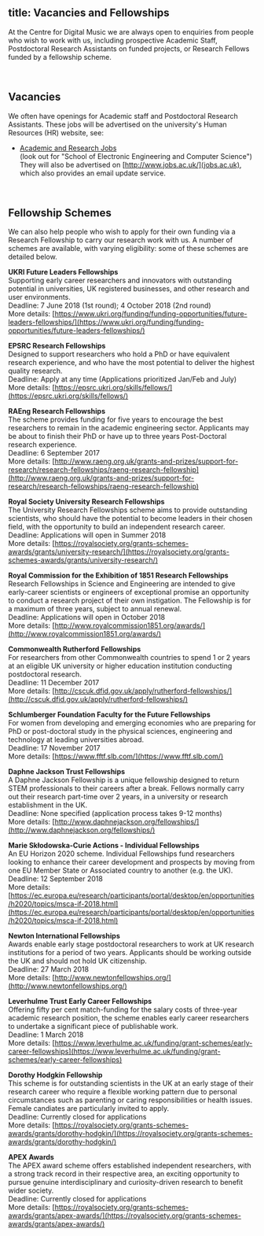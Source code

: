 title: Vacancies and Fellowships
---------

<p>At the Centre for Digital Music we are always open to enquiries from people who wish to work with us, including prospective Academic Staff, Postdoctoral Research Assistants on funded projects, or Research Fellows funded by a fellowship scheme.</p>

<br>

Vacancies
-------

We often have openings for Academic staff and Postdoctoral Research Assistants. These jobs will be advertised on the university's Human Resources (HR) website, see:

* [Academic and Research Jobs](https://webapps2.is.qmul.ac.uk/jobs/jobs.action?classID=1)<br>(look out for "School of Electronic Engineering and Computer Science")
They will also be advertised on [http://www.jobs.ac.uk/](jobs.ac.uk), which also provides an email update service.

<br>

Fellowship Schemes
-------

We can also help people who wish to apply for their own funding via a Research Fellowship to carry our research work with us. A number of schemes are available, with varying eligibility: some of these schemes are detailed below.

<b>UKRI Future Leaders Fellowships</b>
<br>Supporting early career researchers and innovators with outstanding potential in universities, UK registered businesses, and other research and user environments.
<br>Deadline: 7 June 2018 (1st round); 4 October 2018 (2nd round)
<br>More details: [https://www.ukri.org/funding/funding-opportunities/future-leaders-fellowships/](https://www.ukri.org/funding/funding-opportunities/future-leaders-fellowships/)

<b>EPSRC Research Fellowships</b>
<br>Designed to support researchers who hold a PhD or have equivalent research experience, and who have the most potential to deliver the highest quality research.
<br>Deadline: Apply at any time (Applications prioritized Jan/Feb and July)
<br>More details: [https://epsrc.ukri.org/skills/fellows/](https://epsrc.ukri.org/skills/fellows/)

<b>RAEng Research Fellowships</b>
<br>The scheme provides funding for five years to encourage the best researchers to remain in the academic engineering sector. Applicants may be about to finish their PhD or have up to three years Post-Doctoral research experience.
<br>Deadline: 6 September 2017
<br>More details: [http://www.raeng.org.uk/grants-and-prizes/support-for-research/research-fellowships/raeng-research-fellowship](http://www.raeng.org.uk/grants-and-prizes/support-for-research/research-fellowships/raeng-research-fellowship)

<b>Royal Society University Research Fellowships</b>
<br>The University Research Fellowships scheme aims to provide outstanding scientists, who should have the potential to become leaders in their chosen field, with the opportunity to build an independent research career.
<br>Deadline: Applications will open in Summer 2018
<br>More details: [https://royalsociety.org/grants-schemes-awards/grants/university-research/](https://royalsociety.org/grants-schemes-awards/grants/university-research/)

<b>Royal Commission for the Exhibition of 1851 Research Fellowships</b>
<br>Research Fellowships in Science and Engineering are intended to give early-career scientists or engineers of exceptional promise an opportunity to conduct a research project of their own instigation. The Fellowship is for a maximum of three years, subject to annual renewal.
<br>Deadline: Applications will open in October 2018
<br>More details: [http://www.royalcommission1851.org/awards/](http://www.royalcommission1851.org/awards/)

<b>Commonwealth Rutherford Fellowships</b>
<br>For researchers from other Commonwealth countries to spend 1 or 2 years at an eligible UK university or higher education institution conducting postdoctoral research.
<br>Deadline: 11 December 2017
<br>More details: [http://cscuk.dfid.gov.uk/apply/rutherford-fellowships/](http://cscuk.dfid.gov.uk/apply/rutherford-fellowships/)

<b>Schlumberger Foundation Faculty for the Future Fellowships</b>
<br>For women from developing and emerging economies who are preparing for PhD or post-doctoral study in the physical sciences, engineering and technology at leading universities abroad.
<br>Deadline: 17 November 2017
<br>More details: [https://www.fftf.slb.com/](https://www.fftf.slb.com/)

<b>Daphne Jackson Trust Fellowships</b>
<br>A Daphne Jackson Fellowship is a unique fellowship designed to return STEM professionals to their careers after a break. Fellows normally carry out their research part-time over 2 years, in a university or research establishment in the UK.
<br>Deadline: None specified (application process takes 9-12 months)
<br>More details: [http://www.daphnejackson.org/fellowships/](http://www.daphnejackson.org/fellowships/)

<b> Marie Skłodowska-Curie Actions - Individual Fellowships</b>
<br>An EU Horizon 2020 scheme. Individual Fellowships fund researchers looking to enhance their career development and prospects by moving from one EU Member State or Associated country to another (e.g. the UK). 
<br>Deadline: 12 September 2018
<br>More details: [https://ec.europa.eu/research/participants/portal/desktop/en/opportunities/h2020/topics/msca-if-2018.html](https://ec.europa.eu/research/participants/portal/desktop/en/opportunities/h2020/topics/msca-if-2018.html)

<b>Newton International Fellowships</b>
<br>Awards enable early stage postdoctoral researchers to work at UK research institutions for a period of two years. Applicants should be working outside the UK and should not hold UK citizenship.
<br>Deadline: 27 March 2018
<br>More details: [http://www.newtonfellowships.org/](http://www.newtonfellowships.org/)

<b>Leverhulme Trust Early Career Fellowships</b>
<br>Offering fifty per cent match-funding for the salary costs of three-year academic research position, the scheme enables early career researchers to undertake a significant piece of publishable work.
<br>Deadline: 1 March 2018
<br>More details: [https://www.leverhulme.ac.uk/funding/grant-schemes/early-career-fellowships](https://www.leverhulme.ac.uk/funding/grant-schemes/early-career-fellowships)

<b>Dorothy Hodgkin Fellowship</b>
<br>This scheme is for outstanding scientists in the UK at an early stage of their research career who require a flexible working pattern due to personal circumstances such as parenting or caring responsibilities or health issues. Female candiates are particularly invited to apply.
<br>Deadline: Currently closed for applications
<br>More details: [https://royalsociety.org/grants-schemes-awards/grants/dorothy-hodgkin/](https://royalsociety.org/grants-schemes-awards/grants/dorothy-hodgkin/)

<b>APEX Awards</b>
<br>The APEX award scheme offers established independent researchers, with a strong track record in their respective area, an exciting opportunity to pursue genuine interdisciplinary and curiosity-driven research to benefit wider society.
<br>Deadline: Currently closed for applications
<br>More details: [https://royalsociety.org/grants-schemes-awards/grants/apex-awards/](https://royalsociety.org/grants-schemes-awards/grants/apex-awards/)
